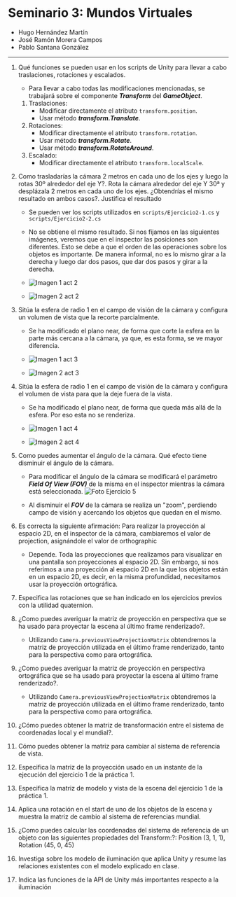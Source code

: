 # Seminario 3: Mundos Virtuales

* Hugo Hernández Martín
* José Ramón Morera Campos
* Pablo Santana González

---

1. Qué funciones se pueden usar en los scripts de Unity para llevar a cabo traslaciones, rotaciones y escalados.

    * Para llevar a cabo todas las modificaciones mencionadas, se trabajará sobre el componente ***Transform*** del ***GameObject***. 

    1. Traslaciones:
        -  Modificar directamente el atributo `transform.position`.
        - Usar método ***transform.Translate***.
    2. Rotaciones:
        -  Modificar directamente el atributo `transform.rotation`.
        - Usar método ***transform.Rotate***.
        - Usar método ***transform.RotateAround***.
    3. Escalado:
        - Modificar directamente el atributo `transform.localScale`.

2. Como trasladarías la cámara 2 metros en cada uno de los ejes y luego la rotas 30º alrededor del eje Y?. Rota la cámara alrededor del eje Y 30ª y desplázala 2 metros en cada uno de los ejes. ¿Obtendrías el mismo resultado en ambos casos?. Justifica el resultado

    * Se pueden ver los scripts utilizados en `scripts/Ejercicio2-1.cs` y `scripts/Ejercicio2-2.cs`
    * No se obtiene el mismo resultado. Si nos fijamos en las siguientes imágenes, veremos que en el inspector las posiciones son diferentes. Esto se debe a que el orden de las operaciones sobre los objetos es importante. De manera informal, no es lo mismo girar a la derecha y luego dar dos pasos, que dar dos pasos y girar a la derecha.
  
    * ![Imagen 1 act 2](img/Ejercicio2-1.PNG)
    * ![Imagen 2 act 2](img/Ejercicio2-2.PNG) 

3. Sitúa la esfera de radio 1 en el campo de visión de la cámara y configura un volumen de vista que la recorte parcialmente.

    * Se ha modificado el plano near, de forma que corte la esfera en la parte más cercana a la cámara, ya que, es esta forma, se ve mayor diferencia.

    * ![Imagen 1 act 3](./img/Ejercicio3-1.PNG)

    * ![Imagen 2 act 3](./img/Ejercicio3-2.PNG)

4. Sitúa la esfera de radio 1 en el campo de visión de la cámara y configura el volumen de vista para que la deje fuera de la vista.
    * Se ha modificado el plano near, de forma que queda más allá de la esfera. Por eso esta no se renderiza.

    * ![Imagen 1 act 4](./img/Ejercicio4-1.PNG)

    * ![Imagen 2 act 4](./img/Ejercicio4-2.PNG)

5. Como puedes aumentar el ángulo de la cámara. Qué efecto tiene disminuir el ángulo de la cámara.

    * Para modificar el ángulo de la cámara se modificará el parámetro ***Field Of View (FOV)*** de la misma en el inspector mientras la cámara está seleccionada. ![Foto Ejercicio 5](./img/Ejercicio5-1.png)

    * Al disminuir el ***FOV*** de la cámara se realiza un "zoom", perdiendo campo de visión y acercando los objetos que quedan en el mismo.

6. Es correcta la siguiente afirmación: Para realizar la proyección al espacio 2D, en el inspector de la cámara, cambiaremos el valor de projection, asignándole el valor de orthographic
    * Depende. Toda las proyecciones que realizamos para visualizar en una pantalla son proyecciones al espacio 2D.
Sin embargo, si nos referimos a una proyección al espacio 2D en la que los objetos están en un espacio 2D, es decir, en la misma profundidad, necesitamos usar la proyección ortográfica.
7. Especifica las rotaciones que se han indicado en los ejercicios previos con la utilidad quaternion.

8. ¿Como puedes averiguar la matriz de proyección en perspectiva que se ha usado para proyectar la escena al último frame renderizado?.
   * Utilizando `Camera.previousViewProjectionMatrix` obtendremos la matriz de proyección utilizada en el último frame renderizado, tanto para la perspectiva como para ortográfica.
9. ¿Como puedes averiguar la matriz de proyección en perspectiva ortográfica que se ha usado para proyectar la escena al último frame renderizado?.
   * Utilizando `Camera.previousViewProjectionMatrix` obtendremos la matriz de proyección utilizada en el último frame renderizado, tanto para la perspectiva como para ortográfica.
10. ¿Cómo puedes obtener la matriz de transformación entre el sistema de coordenadas local y el mundial?.

11. Cómo puedes obtener la matriz para cambiar al sistema de referencia de vista.

12. Especifica la matriz de la proyección usado en un instante de la ejecución del ejercicio 1 de la práctica 1.

13. Especifica la matriz de modelo y vista de la escena del ejercicio 1 de la práctica 1.

14. Aplica una rotación en el start de uno de los objetos de la escena y muestra la matriz de cambio al sistema de referencias mundial.

15. ¿Como puedes calcular las coordenadas del sistema de referencia de un objeto con las siguientes propiedades del Transform:?: 
Position (3, 1, 1), Rotation (45, 0, 45)

16. Investiga sobre los modelo de iluminación que aplica Unity y resume las relaciones existentes con el modelo explicado en clase.

17. Indica las funciones de la API de Unity más importantes respecto a la iluminación
